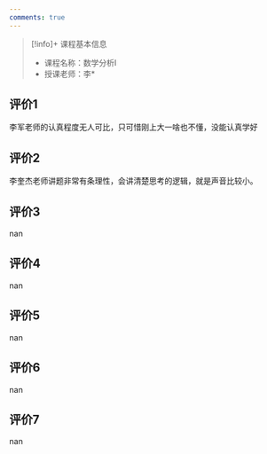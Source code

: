 ```yaml
---
comments: true
---
```


>[!info]+ 课程基本信息
>
> - 课程名称：数学分析I
> - 授课老师：李*

## 评价1

李军老师的认真程度无人可比，只可惜刚上大一啥也不懂，没能认真学好
## 评价2

李奎杰老师讲题非常有条理性，会讲清楚思考的逻辑，就是声音比较小。
## 评价3

nan
## 评价4

nan
## 评价5

nan
## 评价6

nan
## 评价7

nan
